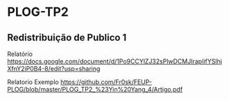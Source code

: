 # PLOG-TP2

## Redistribuição de Publico 1

Relatório https://docs.google.com/document/d/1Po9CCYlZJ32sPlwDCMJIrapIifYSlhjXfnY2iP0B4-8/edit?usp=sharing

Relatorio Exemplo https://github.com/Fr0sk/FEUP-PLOG/blob/master/PLOG_TP2_%23Yin%20Yang_4/Artigo.pdf
